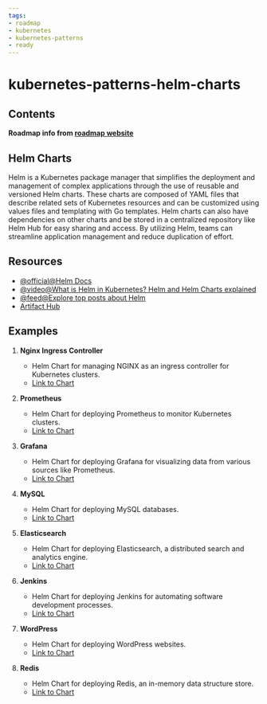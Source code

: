 ```yaml
---
tags:
- roadmap
- kubernetes
- kubernetes-patterns
- ready
---
```

# kubernetes-patterns-helm-charts

## Contents

__Roadmap info from [roadmap website](https://roadmap.sh/kubernetes/deployment-patterns/helm-charts)__

## Helm Charts

Helm is a Kubernetes package manager that simplifies the deployment and management of complex applications through the use of reusable and versioned Helm charts. These charts are composed of YAML files that describe related sets of Kubernetes resources and can be customized using values files and templating with Go templates. Helm charts can also have dependencies on other charts and be stored in a centralized repository like Helm Hub for easy sharing and access. By utilizing Helm, teams can streamline application management and reduce duplication of effort.

## Resources

* [@official@Helm Docs](https://helm.sh/docs/)
* [@video@What is Helm in Kubernetes? Helm and Helm Charts explained](https://www.youtube.com/watch?v=-ykwb1d0DXU)
* [@feed@Explore top posts about Helm](https://app.daily.dev/tags/helm?ref=roadmapsh)
* [Artifact Hub](https://artifacthub.io/)

## Examples

1. __Nginx Ingress Controller__
   * Helm Chart for managing NGINX as an ingress controller for Kubernetes clusters.
   * [Link to Chart](https://artifacthub.io/packages/helm/ingress-nginx/ingress-nginx)

2. __Prometheus__
   * Helm Chart for deploying Prometheus to monitor Kubernetes clusters.
   * [Link to Chart](https://artifacthub.io/packages/helm/prometheus-community/prometheus)

3. __Grafana__
   * Helm Chart for deploying Grafana for visualizing data from various sources like Prometheus.
   * [Link to Chart](https://artifacthub.io/packages/helm/grafana/grafana)

4. __MySQL__
   * Helm Chart for deploying MySQL databases.
   * [Link to Chart](https://artifacthub.io/packages/helm/bitnami/mysql)

5. __Elasticsearch__
   * Helm Chart for deploying Elasticsearch, a distributed search and analytics engine.
   * [Link to Chart](https://artifacthub.io/packages/helm/elastic/elasticsearch)

6. __Jenkins__
   * Helm Chart for deploying Jenkins for automating software development processes.
   * [Link to Chart](https://artifacthub.io/packages/helm/jenkinsci/jenkins)

7. __WordPress__
   * Helm Chart for deploying WordPress websites.
   * [Link to Chart](https://artifacthub.io/packages/helm/bitnami/wordpress)

8. __Redis__
   * Helm Chart for deploying Redis, an in-memory data structure store.
   * [Link to Chart](https://artifacthub.io/packages/helm/bitnami/redis)
